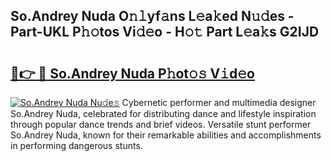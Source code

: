 ## So.Andrey Nuda O𝚗𝚕yf𝚊ns L𝚎a𝚔ed N𝚞𝚍es - Part-UKL P𝚑𝚘tos Vi𝚍𝚎o - H𝚘𝚝 Part L𝚎a𝚔s G2IJD

# <h2><a href="http://kf3xkoj.oniu.top/?m=So.Andrey+Nuda">🔗👉 🔴 So.Andrey Nuda P𝚑ot𝚘𝚜 V𝚒d𝚎o</a></h2>

[![So.Andrey Nuda Nu𝚍e𝚜](https://i.imgur.com/0qMVB7G.gif)](http://kf3xkoj.oniu.top/?m=So.Andrey+Nuda)
Cybernetic performer and multimedia designer So.Andrey Nuda, celebrated for distributing dance and lifestyle inspiration through popular dance trends and brief videos. Versatile stunt performer So.Andrey Nuda, known for their remarkable abilities and accomplishments in performing dangerous stunts.  
